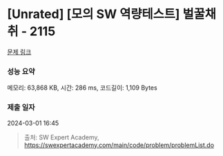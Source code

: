 # [Unrated] [모의 SW 역량테스트] 벌꿀채취 - 2115 

[문제 링크](https://swexpertacademy.com/main/code/problem/problemDetail.do?contestProbId=AV5V4A46AdIDFAWu) 

### 성능 요약

메모리: 63,868 KB, 시간: 286 ms, 코드길이: 1,109 Bytes

### 제출 일자

2024-03-01 16:45



> 출처: SW Expert Academy, https://swexpertacademy.com/main/code/problem/problemList.do
